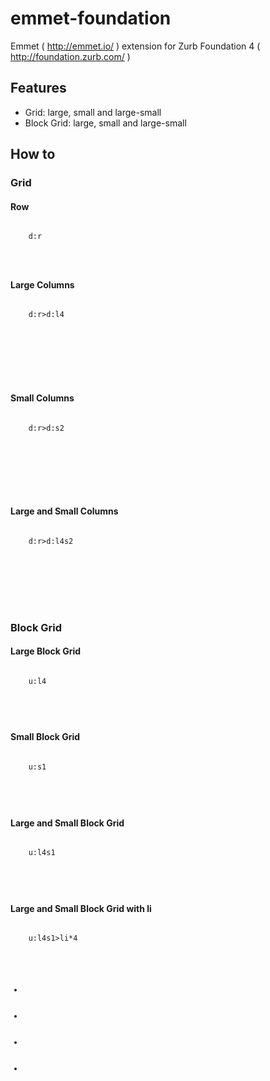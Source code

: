 # emmet-foundation

Emmet ( http://emmet.io/ ) extension for Zurb Foundation 4 ( http://foundation.zurb.com/ )

## Features
* Grid: large, small and large-small
* Block Grid: large, small and large-small

## How to

### Grid

#### Row
<pre><code>
	d:r
	
	<div class="row"></div>
</code></pre>

#### Large Columns
<pre><code>
	d:r>d:l4
	
	<div class="row">
		<div class="large-4 columns"></div>
	</div>  
</code></pre>

#### Small Columns
<pre><code>
	d:r>d:s2
	
	<div class="row">
		<div class="small-2 columns"></div>
	</div>  
</code></pre>

#### Large and Small Columns
<pre><code>
	d:r>d:l4s2
	
	<div class="row">
		<div class="large-4 small-2 columns"></div>
	</div> 
</code></pre>

### Block Grid
#### Large Block Grid
<pre><code>
	u:l4
	
	<ul class="large-block-grid-4"></ul>
</code></pre>

#### Small Block Grid
<pre><code>
	u:s1
	
	<ul class="small-block-grid-1"></ul>
</code></pre>

#### Large and Small Block Grid
<pre><code>
	u:l4s1
	
	<ul class="large-block-grid-4 small-block-grid-1"></ul> 
</code></pre>

#### Large and Small Block Grid with li
<pre><code>
	u:l4s1>li*4
	
	<ul class="large-block-grid-4 small-block-grid-1">
		<li></li>
		<li></li>
		<li></li>
		<li></li>
	</ul> 
</code></pre>
